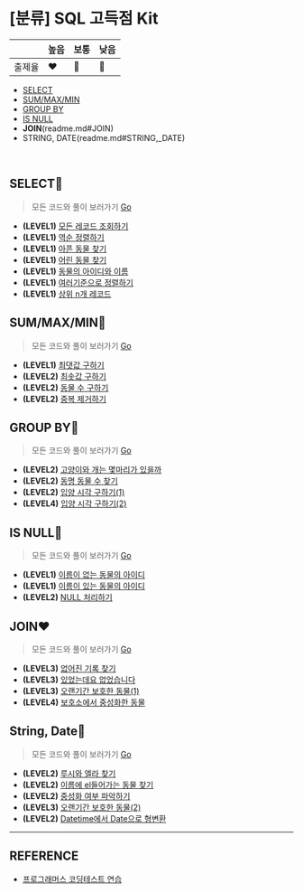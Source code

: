 # [분류] SQL 고득점 Kit

| |높음|보통|낮음|
|--|--|--|--|
|출제율|❤️|💛|💙| 

- [SELECT](readme.md#SELECT)
- [SUM/MAX/MIN](readme.md#SUM/MAX/MIN)
- [GROUP BY](readme.md#GROUP_BY)
- [IS NULL](readme.md#IS_NULL)
- __JOIN__(readme.md#JOIN)
- STRING, DATE(readme.md#STRING,_DATE)
<br/>

## SELECT💙
> 모든 코드와 풀이 보러가기 [Go](https://github.com/ss-won/For-Coding-Test/blob/master/Programmers/sqlKit/select.md)

- __(LEVEL1)__ [모든 레코드 조회하기](https://programmers.co.kr/learn/courses/30/lessons/59034)
- __(LEVEL1)__ [역순 정렬하기](https://programmers.co.kr/learn/courses/30/lessons/59035)
- __(LEVEL1)__ [아픈 동물 찾기](https://programmers.co.kr/learn/courses/30/lessons/59036)
- __(LEVEL1)__ [어린 동물 찾기](https://programmers.co.kr/learn/courses/30/lessons/59037)
- __(LEVEL1)__ [동물의 아이디와 이름](https://programmers.co.kr/learn/courses/30/lessons/59403)
- __(LEVEL1)__ [여러기준으로 정렬하기](https://programmers.co.kr/learn/courses/30/lessons/59404)
- __(LEVEL1)__ [상위 n개 레코드](https://programmers.co.kr/learn/courses/30/lessons/59405)

## SUM/MAX/MIN💛
> 모든 코드와 풀이 보러가기 [Go](https://github.com/ss-won/For-Coding-Test/blob/master/Programmers/sqlKit/summaxmin.md)

- __(LEVEL1)__ [최댓값 구하기](https://programmers.co.kr/learn/courses/30/lessons/59415)
- __(LEVEL2)__ [최솟값 구하기](https://programmers.co.kr/learn/courses/30/lessons/59038)
- __(LEVEL2)__ [동물 수 구하기](https://programmers.co.kr/learn/courses/30/lessons/59406)
- __(LEVEL2)__ [중복 제거하기](https://programmers.co.kr/learn/courses/30/lessons/59408)

## GROUP BY💛
> 모든 코드와 풀이 보러가기 [Go](https://github.com/ss-won/For-Coding-Test/blob/master/Programmers/sqlKit/groupby.md)

- __(LEVEL2)__ [고양이와 개는 몇마리가 있을까](https://programmers.co.kr/learn/courses/30/lessons/59040)
- __(LEVEL2)__ [동명 동물 수 찾기](https://programmers.co.kr/learn/courses/30/lessons/59041)
- __(LEVEL2)__ [입양 시각 구하기(1)](https://programmers.co.kr/learn/courses/30/lessons/59412)
- __(LEVEL4)__ [입양 시각 구하기(2)](https://programmers.co.kr/learn/courses/30/lessons/59413)

## IS NULL💙
> 모든 코드와 풀이 보러가기 [Go](https://github.com/ss-won/For-Coding-Test/blob/master/Programmers/sqlKit/isnull.md)

- __(LEVEL1)__ [이름이 없는 동물의 아이디](https://programmers.co.kr/learn/courses/30/lessons/59039)
- __(LEVEL1)__ [이름이 있는 동물의 아이디](https://programmers.co.kr/learn/courses/30/lessons/59407)
- __(LEVEL2)__ [NULL 처리하기](https://programmers.co.kr/learn/courses/30/lessons/59410)

## JOIN❤
> 모든 코드와 풀이 보러가기 [Go](https://github.com/ss-won/For-Coding-Test/blob/master/Programmers/sqlKit/join.md)

- __(LEVEL3)__ [없어진 기록 찾기](https://programmers.co.kr/learn/courses/30/lessons/59042)
- __(LEVEL3)__ [있었는데요 없었습니다](https://programmers.co.kr/learn/courses/30/lessons/59043)
- __(LEVEL3)__ [오랜기간 보호한 동물(1)](https://programmers.co.kr/learn/courses/30/lessons/59044)
- __(LEVEL4)__ [보호소에서 중성화한 동물](https://programmers.co.kr/learn/courses/30/lessons/59045)

## String, Date💙
> 모든 코드와 풀이 보러가기 [Go](https://github.com/ss-won/For-Coding-Test/blob/master/Programmers/sqlKit/stringdate.md)

- __(LEVEL2)__ [루시와 엘라 찾기](https://programmers.co.kr/learn/courses/30/lessons/59046)
- __(LEVEL2)__ [이름에 el들어가는 동물 찾기](https://programmers.co.kr/learn/courses/30/lessons/59047)
- __(LEVEL2)__ [중성화 여부 파악하기](https://programmers.co.kr/learn/courses/30/lessons/59409)
- __(LEVEL3)__ [오랜기간 보호한 동물(2)](https://programmers.co.kr/learn/courses/30/lessons/59411)
- __(LEVEL2)__ [Datetime에서 Date으로 형변환](https://programmers.co.kr/learn/courses/30/lessons/59414)
<hr>

## REFERENCE
- [프로그래머스 코딩테스트 연습](https://programmers.co.kr/learn/challenges)

